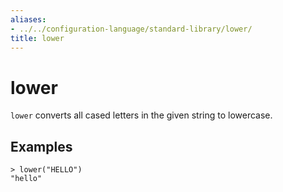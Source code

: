 ```yaml
---
aliases:
- ../../configuration-language/standard-library/lower/
title: lower
---
```


# lower

`lower` converts all cased letters in the given string to lowercase.

## Examples

```
> lower("HELLO")
"hello"
```
